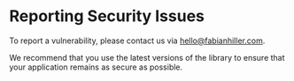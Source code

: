 # Reporting Security Issues

To report a vulnerability, please contact us via hello@fabianhiller.com.

We recommend that you use the latest versions of the library to ensure that your application remains as secure as possible.
